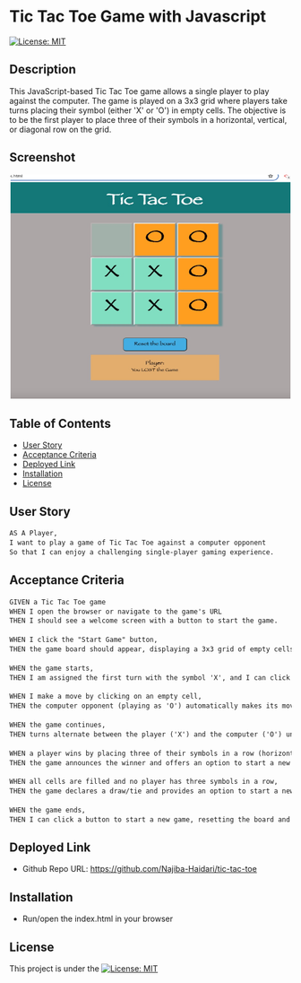 # Tic Tac Toe Game with Javascript

[![License: MIT](https://img.shields.io/badge/License-MIT-yellow.svg)](https://opensource.org/licenses/MIT)

## Description

This JavaScript-based Tic Tac Toe game allows a single player to play against the computer. The game is played on a 3x3 grid where players take turns placing their symbol (either 'X' or 'O') in empty cells. The objective is to be the first player to place three of their symbols in a horizontal, vertical, or diagonal row on the grid.

## Screenshot
<p align="center">
  <img src="./images/screenshot.jpg" alt="Tic Tac Toe" width="500" height="400" />
</p>

## Table of Contents 

  - [User Story](#use-story)
  - [Acceptance Criteria](#acceptance-criteria)
  - [Deployed Link](#deployed-link)
  - [Installation](#installation)
  - [License](#license)

## User Story

```md
AS A Player, 
I want to play a game of Tic Tac Toe against a computer opponent
So that I can enjoy a challenging single-player gaming experience.
```

## Acceptance Criteria

```md
GIVEN a Tic Tac Toe game
WHEN I open the browser or navigate to the game's URL
THEN I should see a welcome screen with a button to start the game.

WHEN I click the "Start Game" button,
THEN the game board should appear, displaying a 3x3 grid of empty cells for Tic Tac Toe.

WHEN the game starts,
THEN I am assigned the first turn with the symbol 'X', and I can click on any available cell to make my move.

WHEN I make a move by clicking on an empty cell,
THEN the computer opponent (playing as 'O') automatically makes its move on the next available empty cell.

WHEN the game continues,
THEN turns alternate between the player ('X') and the computer ('O') until there is a winner or all cells are filled.

WHEN a player wins by placing three of their symbols in a row (horizontal, vertical, or diagonal),
THEN the game announces the winner and offers an option to start a new game.

WHEN all cells are filled and no player has three symbols in a row,
THEN the game declares a draw/tie and provides an option to start a new game.

WHEN the game ends,
THEN I can click a button to start a new game, resetting the board and allowing me to play again.
```

## Deployed Link
- Github Repo URL: https://github.com/Najiba-Haidari/tic-tac-toe

## Installation
* Run/open the index.html in your browser
  
## License
This project is under the [![License: MIT](https://img.shields.io/badge/License-MIT-yellow.svg)](https://opensource.org/licenses/MIT)